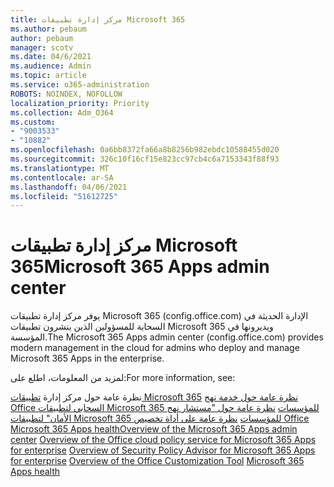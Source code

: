 ```yaml
---
title: مركز إدارة تطبيقات Microsoft 365
ms.author: pebaum
author: pebaum
manager: scotv
ms.date: 04/6/2021
ms.audience: Admin
ms.topic: article
ms.service: o365-administration
ROBOTS: NOINDEX, NOFOLLOW
localization_priority: Priority
ms.collection: Adm_O364
ms.custom:
- "9003533"
- "10882"
ms.openlocfilehash: 0a6bb8372fa66a8b8256b982ebdc10588455d020
ms.sourcegitcommit: 326c10f16cf15e823cc97cb4c6a7153343f88f93
ms.translationtype: MT
ms.contentlocale: ar-SA
ms.lasthandoff: 04/06/2021
ms.locfileid: "51612725"
---
```

# <a name="microsoft-365-apps-admin-center"></a><span data-ttu-id="d68bc-102">مركز إدارة تطبيقات Microsoft 365</span><span class="sxs-lookup"><span data-stu-id="d68bc-102">Microsoft 365 Apps admin center</span></span>

<span data-ttu-id="d68bc-103">يوفر مركز إدارة تطبيقات Microsoft 365 (config.office.com) الإدارة الحديثة في السحابة للمسؤولين الذين ينشرون تطبيقات Microsoft 365 ويديرونها في المؤسسة.</span><span class="sxs-lookup"><span data-stu-id="d68bc-103">The Microsoft 365 Apps admin center (config.office.com) provides modern management in the cloud for admins who deploy and manage Microsoft 365 Apps in the enterprise.</span></span> 

<span data-ttu-id="d68bc-104">لمزيد من المعلومات، اطلع على:</span><span class="sxs-lookup"><span data-stu-id="d68bc-104">For more information, see:</span></span>

<span data-ttu-id="d68bc-105">نظرة عامة حول مركز إدارة [تطبيقات Microsoft 365](https://docs.microsoft.com/deployoffice/admincenter/overview) 
 [نظرة عامة حول خدمة نهج Office السحابي لتطبيقات Microsoft 365 للمؤسسات](https://docs.microsoft.com/deployoffice/overview-office-cloud-policy-service) 
 [نظرة عامة حول "مستشار نهج الأمان" لتطبيقات Microsoft 365 للمؤسسات](https://docs.microsoft.com/deployoffice/overview-of-security-policy-advisor) 
 [نظرة عامة على أداة تخصيص Office](https://docs.microsoft.com/deployoffice/overview-of-the-office-customization-tool-for-click-to-run) 
 [Microsoft 365 Apps health](https://docs.microsoft.com/deployoffice/admincenter/microsoft-365-apps-health)</span><span class="sxs-lookup"><span data-stu-id="d68bc-105">[Overview of the Microsoft 365 Apps admin center](https://docs.microsoft.com/deployoffice/admincenter/overview)
[Overview of the Office cloud policy service for Microsoft 365 Apps for enterprise](https://docs.microsoft.com/deployoffice/overview-office-cloud-policy-service)
[Overview of Security Policy Advisor for Microsoft 365 Apps for enterprise](https://docs.microsoft.com/deployoffice/overview-of-security-policy-advisor)
[Overview of the Office Customization Tool](https://docs.microsoft.com/deployoffice/overview-of-the-office-customization-tool-for-click-to-run)
[Microsoft 365 Apps health](https://docs.microsoft.com/deployoffice/admincenter/microsoft-365-apps-health)</span></span>